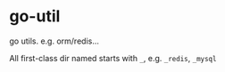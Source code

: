 # go-util
go utils. e.g. orm/redis...

All first-class dir named starts with `_`, e.g. `_redis`, `_mysql`